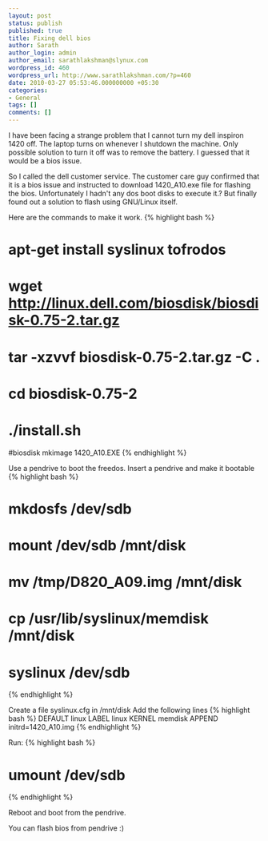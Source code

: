 ```yaml
---
layout: post
status: publish
published: true
title: Fixing dell bios
author: Sarath
author_login: admin
author_email: sarathlakshman@slynux.com
wordpress_id: 460
wordpress_url: http://www.sarathlakshman.com/?p=460
date: 2010-03-27 05:53:46.000000000 +05:30
categories:
- General
tags: []
comments: []
---
```

I have been facing a strange problem that I cannot turn my dell inspiron 1420 off. The laptop turns on whenever I shutdown the machine. Only possible solution to turn it off was to remove the battery. I guessed that it would be a bios issue.

So I called the dell customer service. The customer care guy confirmed that it is a bios issue and instructed to download 1420_A10.exe file for flashing the bios. Unfortunately I hadn't any dos boot disks to execute it.? But finally found out a solution to flash using GNU/Linux itself.

Here are the commands to make it work.
{% highlight bash %}
# apt-get install syslinux tofrodos

# wget http://linux.dell.com/biosdisk/biosdisk-0.75-2.tar.gz

# tar -xzvvf biosdisk-0.75-2.tar.gz -C .

# cd biosdisk-0.75-2

# ./install.sh

#biosdisk mkimage 1420_A10.EXE
{% endhighlight %}

Use a pendrive to boot the freedos. Insert a pendrive and make it bootable
{% highlight bash %}
# mkdosfs /dev/sdb
# mount /dev/sdb /mnt/disk
# mv /tmp/D820_A09.img /mnt/disk
# cp /usr/lib/syslinux/memdisk /mnt/disk
# syslinux /dev/sdb
{% endhighlight %}

Create a file syslinux.cfg in /mnt/disk
Add the following lines
{% highlight bash %}
DEFAULT linux
LABEL linux
KERNEL memdisk
APPEND initrd=1420_A10.img
{% endhighlight %}

Run:
{% highlight bash %}
# umount /dev/sdb
{% endhighlight %}

Reboot and boot from the pendrive.

You can flash bios from pendrive :)
